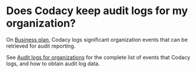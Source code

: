 # Does Codacy keep audit logs for my organization?

On [Business plan](https://www.codacy.com/pricing), Codacy logs significant organization events that can be retrieved for audit reporting.

See [Audit logs for organizations](../../organizations/audit-logs-for-organizations.md) for the complete list of events that Codacy logs, and how to obtain audit log data.
